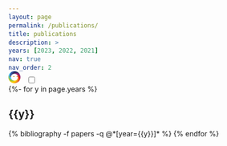 ```yaml
---
layout: page
permalink: /publications/
title: publications
description: >
years: [2023, 2022, 2021]
nav: true
nav_order: 2
---
```

<!-- _pages/publications.md -->
<div class="publications" style="margin-top:-2rem">
  <!-- Rounded switch -->
  <div class="preview container d-flex align-middle justify-content-end">
    <img style="width:1.5rem;margin-right:1.5rem;" title="Altmetric" src="/assets/img/altmetric_badge.svg">
    <label class="switch" style="margin:0 -1rem 0" title="Show/hide Altmetric badges">
      <input id="altmetric_toggle" type="checkbox">
      <span class="slider round"></span>
    </label>
  </div>
{%- for y in page.years %}
  <h2 class="year">{{y}}</h2>
  {% bibliography -f papers -q @*[year={{y}}]* %}
{% endfor %}

</div>
